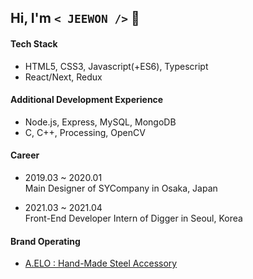 ## Hi, I'm `< JEEWON />`  👻

#### Tech Stack
  + HTML5, CSS3, Javascript(+ES6), Typescript
  + React/Next, Redux
  
#### Additional Development Experience
  + Node.js, Express, MySQL, MongoDB
  + C, C++, Processing, OpenCV
  
#### Career
  + 2019.03 ~ 2020.01<br/>
    Main Designer of SYCompany in Osaka, Japan

  + 2021.03 ~ 2021.04<br/>
    Front-End Developer Intern of Digger in Seoul, Korea
  
#### Brand Operating
  + [A.ELO : Hand-Made Steel Accessory](https://www.idus.com/a-elo)
